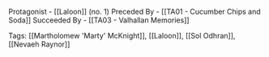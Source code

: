 Protagonist - [[Laloon]] (no. 1)
Preceded By - [[TA01 - Cucumber Chips and Soda]]
Succeeded By - [[TA03 - Valhallan Memories]]

Tags: [[Martholomew 'Marty' McKnight]], [[Laloon]], [[Sol Odhran]], [[Nevaeh Raynor]]
